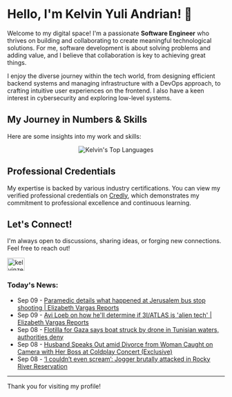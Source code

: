 # Hello, I'm Kelvin Yuli Andrian! 👋

Welcome to my digital space! I'm a passionate **Software Engineer** who thrives on building and collaborating to create meaningful technological solutions. For me, software development is about solving problems and adding value, and I believe that collaboration is key to achieving great things.

I enjoy the diverse journey within the tech world, from designing efficient backend systems and managing infrastructure with a DevOps approach, to crafting intuitive user experiences on the frontend. I also have a keen interest in cybersecurity and exploring low-level systems.

## My Journey in Numbers & Skills

Here are some insights into my work and skills:

<p align="center">
  <img src="https://github-readme-stats.vercel.app/api/top-langs/?username=kelvinzer0&layout=compact&theme=radical" alt="Kelvin's Top Languages" />
</p>

## Professional Credentials

My expertise is backed by various industry certifications. You can view my verified professional credentials on [Credly](https://www.credly.com/users/kelvin-yuli-andrian/badges), which demonstrates my commitment to professional excellence and continuous learning.

## Let's Connect!

I'm always open to discussions, sharing ideas, or forging new connections. Feel free to reach out!

<p align="left">
    <a href="https://linkedin.com/in/kelvinzero" target="blank"><img align="center" src="https://cdn.jsdelivr.net/npm/simple-icons@3.0.1/icons/linkedin.svg" alt="kelvinzero" height="30" width="40" /></a>
</p>

### Today's News:

<!-- feed start -->
- Sep 09 - [Paramedic details what happened at Jerusalem bus stop shooting | Elizabeth Vargas Reports](https://www.yahoo.com/news/videos/paramedic-details-happened-jerusalem-bus-001800727.html)
- Sep 09 - [Avi Loeb on how he'll determine if 3I/ATLAS is 'alien tech' | Elizabeth Vargas Reports](https://www.yahoo.com/news/videos/avi-loeb-hell-determine-3i-001246055.html)
- Sep 08 - [Flotilla for Gaza says boat struck by drone in Tunisian waters, authorities deny](https://www.yahoo.com/news/articles/flotilla-gaza-says-boat-struck-235813749.html)
- Sep 08 - [Husband Speaks Out amid Divorce from Woman Caught on Camera with Her Boss at Coldplay Concert (Exclusive)](https://www.yahoo.com/entertainment/celebrity/articles/husband-speaks-amid-divorce-woman-232749435.html)
- Sep 08 - [‘I couldn’t even scream’: Jogger brutally attacked in Rocky River Reservation](https://www.yahoo.com/news/articles/couldn-t-even-scream-jogger-222220088.html)
<!-- feed end -->

---

Thank you for visiting my profile!

